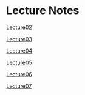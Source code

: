 Lecture Notes
======
[Lecture02](https://www.notion.so/bluecandle/cs231n-2017-lecture2-de5b63768310463593c4172de4211641)

[Lecture03](https://www.notion.so/bluecandle/CS231n-2017-lecture3-a167e077f2ea4a8aaf59fd0a508013cf)

[Lecture04](https://www.notion.so/bluecandle/CS231n-2017-lecture-4-a811af74622f452c9d3c7fc546254256)

[Lecture05](https://www.notion.so/bluecandle/CS231n-2017-lecture5-9d52c2263f6c4ddcbabd41e73a7583f4)

[Lecture06](https://www.notion.so/bluecandle/CS231n-2017-lecture6-a91ea7e3cd754888b91b8cdb27d30fc5)

[Lecture07](https://www.notion.so/bluecandle/CS231n-2017-lecture7-d3f41315e5444b179a407389648e0eba)
